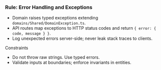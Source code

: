 ### Rule: Error Handling and Exceptions

- Domain raises typed exceptions extending `domains/Shared/DomainException.ts`.
- API routes map exceptions to HTTP status codes and return `{ error: { code, message } }`.
- Log unexpected errors server-side; never leak stack traces to clients.

Constraints
- Do not throw raw strings. Use typed errors.
- Validate inputs at boundaries; enforce invariants in entities.

